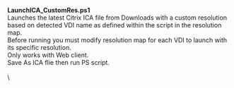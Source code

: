 **LaunchICA_CustomRes.ps1**\
  Launches the latest Citrix ICA file from Downloads with a custom resolution based on detected VDI name as defined within the script in the resolution map.\
  Before running you must modify resolution map for each VDI to launch with its specific resolution.\
  Only works with Web client.\
  Save As ICA flie then run PS script.\
  \
  \
